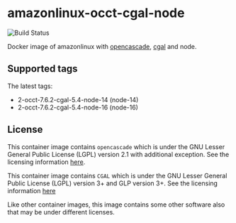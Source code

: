# amazonlinux-occt-cgal-node

![Build Status](https://github.com/Michsior14/amazonlinux-occt-cgal-node/actions/workflows/build-and-publish.yml/badge.svg)

Docker image of amazonlinux with [opencascade](https://git.dev.opencascade.org/gitweb/?p=occt.git), [cgal](https://github.com/CGAL/cgal) and node.

## Supported tags

The latest tags:

- 2-occt-7.6.2-cgal-5.4-node-14 (node-14)
- 2-occt-7.6.2-cgal-5.4-node-16 (node-16)

## License

This container image contains `opencascade` which is under the GNU Lesser General
Public License (LGPL) version 2.1 with additional exception. See the licensing
information [here](https://www.opencascade.com/content/licensing).

This container image contains `CGAL` which is under the GNU Lesser General
Public License (LGPL) version 3+ and GLP version 3+. See the licensing
information [here](https://www.cgal.org/license.html)

Like other container images, this image contains some other software also that may
be under different licenses.
